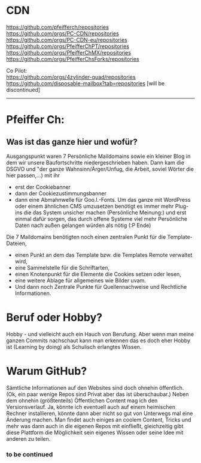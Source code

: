 # CDN

https://github.com/pfeifferch/repositories   
https://github.com/orgs/PC-CDN/repositories  
https://github.com/orgs/PC-CDN-eu/repositories  
https://github.com/orgs/PfeifferChPT/repositories  
https://github.com/orgs/PfeifferChMX/repositories  
https://github.com/orgs/PfeifferChsForks/repositories

Co Pilot:  
https://github.com/orgs/4zylinder-quad/repositories  
https://github.com/disposable-mailbox?tab=repositories [will be discontinued] 

---

# Pfeiffer Ch:

## Was ist das ganze hier und wofür?
Ausgangspunkt waren 7 Persönliche Maildomains sowie ein kleiner Blog in dem wir unsere Baufortschritte niedergeschrieben haben. 
Dann kam die DSGVO und "der ganze Wahnsinn/Ärger/Unfug, die Arbeit, soviel Wörter die hier passen,...) mit ihr
 - erst der Cookiebanner
 - dann der Cookiezustimmungsbanner
 - dann eine Abmahnwelle für Goo.l.-Fonts. 
Um das ganze mit WordPress oder einem ähnlichen CMS umzusetzen benötigt es immer mehr Plug-ins die das System unsicher machen 
(Persönliche Meinung:) und erst einmal dafür sorgen, das durch offene Systeme viel mehr Persönliche Daten nach außen gelangen würden als nötig (:P Ende) 

Die 7 Maildomains benötigten noch einen zentralen Punkt für die Template-Dateien, 
- einen Punkt an dem das Template bzw. die Templates Remote verwaltet wird,
- eine Sammelstelle für die Schriftarten, 
- einen Knotenpunkt für die Elemente die Cookies setzen oder lesen, 
- eine weitere Ablage für allgemeines wie Bilder uvam. 
- Und dann noch Zentrale Punkte für Quellennachweise und Rechtliche Informationen. 

# Beruf oder Hobby?
Hobby - und vielleicht auch ein Hauch von Berufung. 
Aber wenn man meine ganzen Commits nachschaut kann man erkennen das es doch eher Hobby ist (Learning by doing) als Schulisch erlangtes Wissen. 

# Warum GitHub?
Sämtliche Informationen auf den Websites sind doch ohnehin öffentlich. 
(Ok, ein paar wenige Repos sind Privat aber das ist überschaubar.)
Neben dem ohnehin (größtenteils) Öffentlichen Content mag ich den Versionsverlauf. 
Ja, könnte ich eventuell auch auf einem heimischen Rechner installieren, könnte dann aber nicht so gut von Unterwegs mal eine Änderung machen. 
Man findet auch einiges an coolem Content, Tricks und mehr was dann auch in die eigenen Repos mit einfließt, 
gleichzeitig gibt diese Plattform die Möglichkeit sein eigenes Wissen oder seine Idee mit anderen zu teilen. 

### to be continued 
